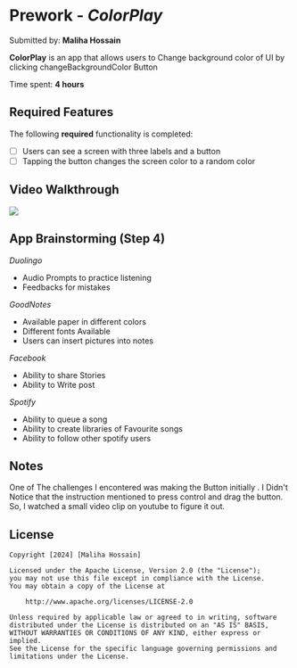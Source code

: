 # Prework - *ColorPlay*

Submitted by: **Maliha Hossain**

**ColorPlay** is an app that  allows users to Change  background color of UI by clicking changeBackgroundColor Button

Time spent: **4 hours** 

## Required Features

The following **required** functionality is completed:

- [ ] Users can see a screen with three labels and a button
- [ ] Tapping the button changes the screen color to a random color
 
## Video Walkthrough

<div>
    <a href="https://www.loom.com/share/b3b49e772da0424fa83c982ec2be2ea0">
    <a href="https://www.loom.com/share/b3b49e772da0424fa83c982ec2be2ea0">
      <img style="max-width:300px;" src="https://cdn.loom.com/sessions/thumbnails/b3b49e772da0424fa83c982ec2be2ea0-e252814a6f6dd461-full-play.gif">
    </a>
  </div>
     
  ## App Brainstorming (Step 4)

  *Duolingo* 
  - Audio Prompts to practice listening
  - Feedbacks for mistakes

  *GoodNotes*
  - Available paper in different colors
  - Different fonts Available
  - Users can insert pictures into notes

 *Facebook*
 - Ability to share Stories
 - Ability to Write post

 *Spotify*
 
 - Ability to queue a song
 - Ability to create libraries of Favourite songs
 - Ability to follow other spotify users
 
  
## Notes

One of The challenges I encontered was making the Button initially . I Didn't Notice that the instruction mentioned to press control and drag the button. So, I watched a small video clip on youtube to figure it out. 

## License

    Copyright [2024] [Maliha Hossain]

    Licensed under the Apache License, Version 2.0 (the "License");
    you may not use this file except in compliance with the License.
    You may obtain a copy of the License at

        http://www.apache.org/licenses/LICENSE-2.0

    Unless required by applicable law or agreed to in writing, software
    distributed under the License is distributed on an "AS IS" BASIS,
    WITHOUT WARRANTIES OR CONDITIONS OF ANY KIND, either express or implied.
    See the License for the specific language governing permissions and
    limitations under the License.
